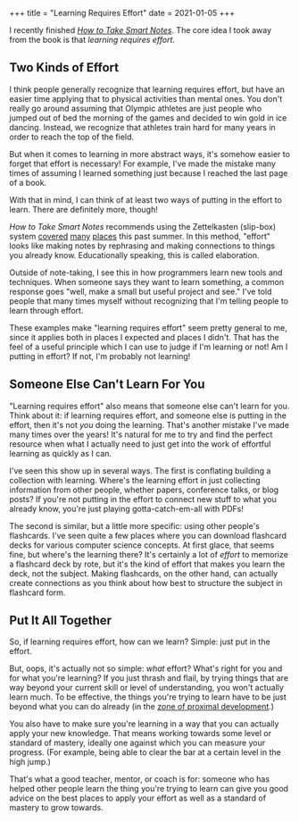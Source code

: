 +++
title = "Learning Requires Effort"
date = 2021-01-05
+++

I recently finished [*How to Take Smart Notes*](https://takesmartnotes.com).
The core idea I took away from the book is that *learning requires effort*.

## Two Kinds of Effort

I think people generally recognize that learning requires effort, but have an easier time applying that to physical activities than mental ones.
You don't really go around assuming that Olympic athletes are just people who jumped out of bed the morning of the games and decided to win gold in ice dancing.
Instead, we recognize that athletes train hard for many years in order to reach the top of the field.

But when it comes to learning in more abstract ways, it's somehow easier to forget that effort is necessary!
For example, I've made the mistake many times of assuming I learned something just because I reached the last page of a book.

With that in mind, I can think of at least two ways of putting in the effort to learn.
There are definitely more, though!

*How to Take Smart Notes* recommends using the Zettelkasten (slip-box) system [covered](https://zettelkasten.de/posts/overview/) [many](https://www.fastcompany.com/90535318/this-simple-but-powerful-analog-method-will-rocket-your-productivity) [places](https://writingcooperative.com/zettelkasten-how-one-german-scholar-was-so-freakishly-productive-997e4e0ca125) this past summer.
In this method, "effort" looks like making notes by rephrasing and making connections to things you already know.
Educationally speaking, this is called elaboration.

Outside of note-taking, I see this in how programmers learn new tools and techniques.
When someone says they want to learn something, a common response goes "well, make a small but useful project and see."
I've told people that many times myself without recognizing that I'm telling people to learn through effort.

These examples make "learning requires effort" seem pretty general to me, since it applies both in places I expected and places I didn't.
That has the feel of a useful principle which I can use to judge if I'm learning or not!
Am I putting in effort?
If not, I'm probably not learning!

## Someone Else Can't Learn For You

"Learning requires effort" also means that someone else can't learn for you.
Think about it: if learning requires effort, and someone else is putting in the effort, then it's not *you* doing the learning.
That's another mistake I've made many times over the years!
It's natural for me to try and find the perfect resource when what I actually need to just get into the work of effortful learning as quickly as I can.

I've seen this show up in several ways.
The first is conflating building a collection with learning.
Where's the learning effort in just collecting information from other people, whether papers, conference talks, or blog posts?
If you're not putting in the effort to connect new stuff to what you already know, you're just playing gotta-catch-em-all with PDFs!

The second is similar, but a little more specific: using other people's flashcards.
I've seen quite a few places where you can download flashcard decks for various computer science concepts.
At first glace, that seems fine, but where's the learning there?
It's certainly a lot of *effort* to memorize a flashcard deck by rote, but it's the kind of effort that makes you learn the deck, not the subject.
Making flashcards, on the other hand, can actually create connections as you think about how best to structure the subject in flashcard form.

## Put It All Together

So, if learning requires effort, how can we learn?
Simple: just put in the effort.

But, oops, it's actually not so simple: *what* effort?
What's right for you and for what you're learning?
If you just thrash and flail, by trying things that are way beyond your current skill or level of understanding, you won't actually learn much.
To be effective, the things you're trying to learn have to be just beyond what you can do already (in the [zone of proximal development](https://en.wikipedia.org/wiki/Zone_of_proximal_development).)

You also have to make sure you're learning in a way that you can actually apply your new knowledge.
That means working towards some level or standard of mastery, ideally one against which you can measure your progress.
(For example, being able to clear the bar at a certain level in the high jump.)

That's what a good teacher, mentor, or coach is for: someone who has helped other people learn the thing you're trying to learn can give you good advice on the best places to apply your effort as well as a standard of mastery to grow towards.
